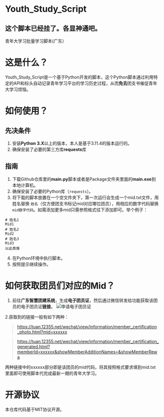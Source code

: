 # Youth_Study_Script

## 这个脚本已经挂了。各显神通吧。

青年大学习批量学习脚本(广东）

# 这是什么？

Youth_Study_Script是一个基于Python开发的脚本，这个Python脚本通过利用特定的API和标头自动记录青年学习平台的学习历史过程，从而**免去**团支书催促青年大学习烦恼。

# 如何使用？

## 先决条件

 1. 安装**Python 3.X**以上的版本，本人是基于3.11.4的版本运行的。
 2. 确保安装了必要的第三方库**requests**库

## 指南

1. 下载Github仓库里的**main.py**脚本或者是Package文件夹里面的**main.exe**到本地计算机。 
2. 确保安装了必要的Python库（`requests`）。
3. 将下载的脚本放置在一个空文件夹下，第一次运行会生成一个mid.txt文件，用姓名替换 `姓名`（仅方便团支书标记mid对应哪位团员），用相应的数字代码替换 `mid数字代码`。如需添加更多mid只需参照格式往下添加即可。举个例子：
```
# 姓名1
Mid1
# 姓名2
Mid2
# 姓名3
Mid3
以此类推
```
4. 在Python环境中执行脚本。 
5. 按照提示继续操作。

# 如何获取团员们对应的Mid？

 1. 前往**广东智慧团建系统**，生成**电子团员证**，然后通过微信转发给功能获取该团员的电子团员证**链接**。
![申请电子团员证](https://picdl.sunbangyan.cn/2023/12/23/1565a902fb61a1cd10bfde600fe1638c.jpeg)

2.获取到的链接一般有如下两种：
> https://tuan.12355.net/wechat/view/information/member_certification_photo.html?mid=xxxxxx

> https://tuan.12355.net/wechat/view/information/member_certification_generated.html?memberId=xxxxxx&showMemberAdditionNames=&showMemberRewa

两种链接中的xxxxxx部分即是该团员的mid代码，将其按照格式要求填到mid.txt里面即可使用脚本代完成最新一期的青年大学习。

# 开源协议
本仓库代码基于MIT协议开源。
